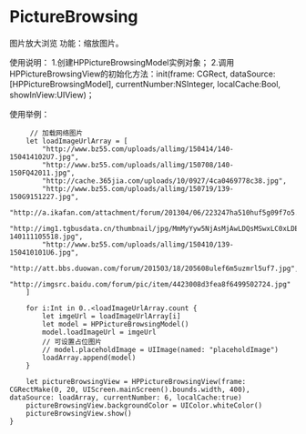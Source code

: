 # PictureBrowsing
图片放大浏览
功能：缩放图片。

使用说明：
1.创建HPPictureBrowsingModel实例对象；
2.调用HPPictureBrowsingView的初始化方法：init(frame: CGRect, dataSource:[HPPictureBrowsingModel], currentNumber:NSInteger, localCache:Bool, showInView:UIView)；

使用举例：

         // 加载网络图片
        let loadImageUrlArray = [
            "http://www.bz55.com/uploads/allimg/150414/140-150414102U7.jpg",
            "http://www.bz55.com/uploads/allimg/150708/140-150FQ42011.jpg",
            "http://cache.365jia.com/uploads/10/0927/4ca0469778c38.jpg",
            "http://www.bz55.com/uploads/allimg/150719/139-150G9151227.jpg",
            "http://a.ikafan.com/attachment/forum/201304/06/223247ha510huf5g09f7o5.jpg",
            "http://img1.tgbusdata.cn/thumbnail/jpg/MmMyYyw5NjAsMjAwLDQsMSwxLC0xLDEsMSxyazUw/u/pc.tgbus.com/uploads/allimg/140111/5-140111105518.jpg",
            "http://www.bz55.com/uploads/allimg/150410/139-150410101U6.jpg",
            "http://att.bbs.duowan.com/forum/201503/18/205608ulef6m5uzmrl5uf7.jpg",
            "http://imgsrc.baidu.com/forum/pic/item/4423008d3fea8f6499502724.jpg"
        ]
        
        for i:Int in 0..<loadImageUrlArray.count {
            let imgeUrl = loadImageUrlArray[i]
            let model = HPPictureBrowsingModel()
            model.loadImageUrl = imgeUrl
            // 可设置占位图片
            // model.placeholdImage = UIImage(named: "placeholdImage")
            loadArray.append(model)
        }
        
        let pictureBrowsingView = HPPictureBrowsingView(frame: CGRectMake(0, 20, UIScreen.mainScreen().bounds.width, 400), dataSource: loadArray, currentNumber: 6, localCache:true)
        pictureBrowsingView.backgroundColor = UIColor.whiteColor()
        pictureBrowsingView.show()
    }
